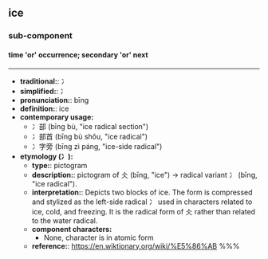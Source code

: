 ## ice
### sub-component
#### time 'or' occurrence; secondary 'or' next
---
- **traditional:**: 冫
- **simplified:**: 冫
- **pronunciation:**: bīng
- **definition:**: ice
- **contemporary usage:**
  - 冫部 (bīng bù, "ice radical section")
  - 冫部首 (bīng bù shǒu, "ice radical")
  - 冫字旁 (bīng zì páng, "ice-side radical")
- **etymology (冫):**
  - **type:**: pictogram
  - **description:**: pictogram of 仌 (bīng, "ice") → radical variant 冫 (bīng, "ice radical").
  - **interpretation:**: Depicts two blocks of ice. The form is compressed and stylized as the left-side radical 冫 used in characters related to ice, cold, and freezing. It is the radical form of 仌 rather than related to the water radical.
  - **component characters:**
    - None, character is in atomic form
  - **reference:**: https://en.wiktionary.org/wiki/%E5%86%AB
%%%